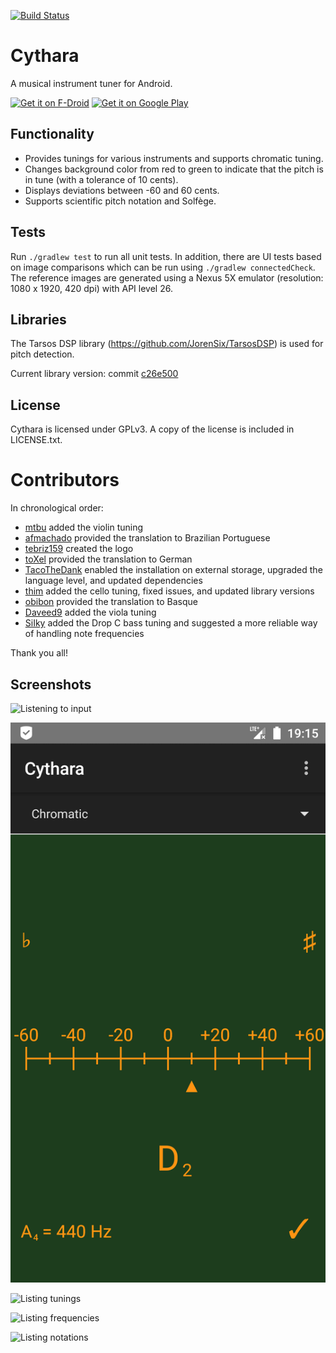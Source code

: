 [![Build Status](https://travis-ci.org/gstraube/cythara.svg?branch=master)](https://travis-ci.org/gstraube/cythara)

# Cythara
A musical instrument tuner for Android.

[<img src="https://fdroid.gitlab.io/artwork/badge/get-it-on.png"
      alt="Get it on F-Droid"
      height="80">](https://f-droid.org/packages/com.github.cythara/)
[<img src="https://play.google.com/intl/en_us/badges/images/generic/en_badge_web_generic.png"
      alt="Get it on Google Play"
      height="80">](https://play.google.com/store/apps/details?id=com.github.cythara)

## Functionality

* Provides tunings for various instruments and supports chromatic tuning.
* Changes background color from red to green to indicate that the pitch is in tune (with a tolerance of 10 cents).
* Displays deviations between -60 and 60 cents.
* Supports scientific pitch notation and Solfège.

## Tests

Run `./gradlew test` to run all unit tests. In addition, there are UI tests based on image comparisons which
can be run using `./gradlew connectedCheck`. The reference images are generated using a Nexus 5X emulator
(resolution: 1080 x 1920, 420 dpi) with API level 26.

## Libraries

The Tarsos DSP library (https://github.com/JorenSix/TarsosDSP) is used for pitch detection.

Current library version: commit [c26e500](https://github.com/JorenSix/TarsosDSP/tree/c26e5004e203ee79be1ec25c2603b1f11b69d276)

## License

Cythara is licensed under GPLv3. A copy of the license is included in LICENSE.txt.

# Contributors

In chronological order:
* [mtbu](https://github.com/mtbu) added the violin tuning
* [afmachado](https://github.com/afmachado) provided the translation to Brazilian Portuguese
* [tebriz159](https://github.com/tebriz159) created the logo
* [toXel](https://github.com/toXel) provided the translation to German
* [TacoTheDank](https://github.com/TacoTheDank) enabled the installation on external storage, upgraded the language level, and updated dependencies
* [thim](https://github.com/thim) added the cello tuning, fixed issues, and updated library versions
* [obibon](https://github.com/obibon) provided the translation to Basque
* [Daveed9](https://github.com/Daveed9) added the viola tuning
* [SiIky](https://github.com/SiIky) added the Drop C bass tuning and suggested a more reliable way of handling note frequencies

Thank you all!

## Screenshots

![Listening to input](/fastlane/metadata/android/en-US/phoneScreenshots/listening.png?raw=true)

![Providing feedback](/fastlane/metadata/android/en-US/phoneScreenshots/feedback.png?raw=true)

![Listing tunings](/fastlane/metadata/android/en-US/phoneScreenshots/tunings.png?raw=true)

![Listing frequencies](/fastlane/metadata/android/en-US/phoneScreenshots/choose_frequency.png?raw=true)

![Listing notations](/fastlane/metadata/android/en-US/phoneScreenshots/choose_notation.png?raw=true)
